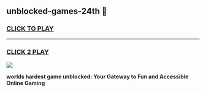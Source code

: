 
## unblocked-games-24th 👋
<h3>
<a href="https://premium.freeplayer.one?title=unblocked-games-24th&ref=14F">CLICK TO PLAY</a></h3>
<hr>

<h3>
<a href="https://premium.freeplayer.one?title=unblocked-games-24th&ref=14F">CLICK 2 PLAY</a>
  
</h3>

<a href="https://premium.freeplayer.one?title=unblocked-games-24th&ref=12F/"><img src="https://clearcache.store/games.png"></a>


**worlds hardest game unblocked: Your Gateway to Fun and Accessible Online Gaming**
